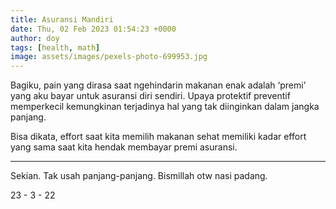 ```yaml
---
title: Asuransi Mandiri
date: Thu, 02 Feb 2023 01:54:23 +0000
author: doy
tags: [health, math]
image: assets/images/pexels-photo-699953.jpg
---
```


Bagiku, pain yang dirasa saat ngehindarin makanan enak adalah ‘premi’ yang aku bayar untuk asuransi diri sendiri. Upaya protektif preventif memperkecil kemungkinan terjadinya hal yang tak diinginkan dalam jangka panjang.

Bisa dikata, effort saat kita memilih makanan sehat memiliki kadar effort yang sama saat kita hendak membayar premi asuransi.

***

Sekian. Tak usah panjang-panjang. Bismillah otw nasi padang.

23 - 3 - 22
